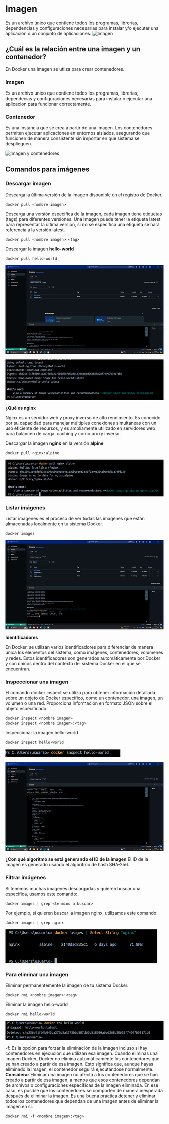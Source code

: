 # Imagen
Es un archivo único que contiene todos los programas, librerías, dependencias y configuraciones necesarias para instalar y/o ejecutar una aplicación o un conjunto de aplicaciones.
![Imagen](img/imagen.PNG)


## ¿Cuál es la relación entre una imagen y un contenedor? 

En Docker una imagen se utliza para crear contenedores. 
### Imagen 
Es un archivo unico que contiene todos los programas, librerias, dependecias y configuraciones necesarias para instalar o ejecutar una aplicacion para funcionar correctamente.

### Contenedor
Es una instancia que se crea  a partir de una imagen. Los contenedores permiten ejecutar aplicaciones en entornos aislados, asegurando que funcionen de manera consistente sin importar en que sistema se desplieguen. 


![Imagen y contenedores](img/imagenContenedores.JPG)
## Comandos para imágenes

### Descargar imagen
Descarga la última versión de la imagen disponible en el registro de Docker.

```
docker pull <nombre imagen> 
```

Descarga una versión específica de la imagen, cada imagen tiene etiquetas (tags) para diferentes versiones.
Una imagen puede tener la etiqueta latest para representar la última versión, si no se especifica una etiqueta se hará referencia a la versión latest.

```
docker pull <nombre imagen>:<tag>
```

Descargar la imagen **hello-world**
```
docker pull hello-world
```

![Imagen](img/docker_pull_hello_world.png)


![Imagen](img/docker_hello.png)

**¿Qué es nginx**

Nginx es un servidor web y proxy inverso de alto rendimiento. Es conocido por su capacidad para manejar múltiples conexiones simultáneas con un uso eficiente de recursos, y es ampliamente utilizado en servidores web para balanceo de carga, caching y como proxy inverso.

Descargar la imagen  **nginx** en la versión **alpine**
```
docker pull nginx:alpine
```

![Imagen](img/docker_nginx.png)


### Listar imágenes

Listar imagenes es el proceso de ver todas las imágenes que están almacenadas localmente en tu sistema Docker.

```
docker images
```

![Imagen](img/ListarImagenes.png)


**Identificadores**

En Docker, se utilizan varios identificadores para diferenciar de manera única los elementos del sistema, como imágenes, contenedores, volúmenes y redes. Estos identificadores son generados automáticamente por Docker y son únicos dentro del contexto del sistema Docker en el que se encuentran. 

### Inspeccionar una imagen
El comando docker inspect se utiliza para obtener información detallada sobre un objeto de Docker específico, como un contenedor, una imagen, un volumen o una red.  Proporciona información en formato JSON sobre el objeto especificado.

```
docker inspect <nombre imagen>
docker inspect <nombre imagen>:<tag>
```

Inspeccionar la imagen hello-world 

```
docker inspect hello-world
```

![Imagen](img/inspeccionar1.png)

![Imagen](img/inspeccionar2.png)


**¿Con qué algoritmo se está generando el ID de la imagen**
El ID de la imagen es generado usando el algoritmo de hash SHA-256.

### Filtrar imágenes

Si tenemos muchas imagenes descargadas y quieren buscar una especifica, usamos este comando:


```
docker images | grep <termino a buscar>
```

Por ejemplo, si quieren buscar la imagen nginx, utilizamos este comando:
```
docker images | grep nginx
```

![Imagen](img/Filtrar.png)


### Para eliminar una imagen
Eliminar permanentemente la imagen de tu sistema Docker.

```
docker rmi <nombre imagen>:<tag>
```

Eliminar la imagen hello-world 

```
docker rmi hello-world
```

![Imagen](img/Eliminar1.png)


-f: Es la opción para forzar la eliminación de la imagen incluso si hay contenedores en ejecución que utilizan esa imagen.
Cuando eliminas una imagen Docker, Docker no elimina automáticamente los contenedores que se han creado a partir de esa imagen. Esto significa que, aunque hayas eliminado la imagen, el contenedor seguirá ejecutándose normalmente.  
**Considerar**
Eliminar una imagen no afecta a los contenedores que se han creado a partir de esa imagen, a menos que esos contenedores dependan de archivos o configuraciones específicas de la imagen eliminada. En ese caso, es posible que los contenedores se comporten de manera inesperada después de eliminar la imagen.
Es una buena práctica detener y eliminar todos los contenedores que dependan de una imagen antes de eliminar la imagen en sí.

```
docker rmi -f <nombre imagen>:<tag>
```

